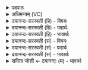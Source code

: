 <details><summary>पदपाठः</summary>

तेऽइति॒ ते। आ॒चर॑न्ती॒ इत्या॒ऽचर॑न्ती। सम॑ने॒वेति॒ सम॑नाऽइव। योषा॑। मा॒तेवेति॑ मा॒ताऽइ॑व। पु॒त्रम्। बि॒भृ॒ता॒म्। उ॒पस्थ॒ इत्यु॒पऽस्थे॑। अप॑। शत्रू॑न्। वि॒ध्य॒ता॒म्। सं॒वि॒दा॒ने इति॑ स्ऽविदा॒ने। आर्त्नी॒ऽइत्या॑र्त्नी॑। इ॒मेऽइती॒मे। वि॒ष्फु॒रन्ती॑। वि॒स्फु॒रन्ती॒ इति॑ विऽस्फु॒रन्ती॑। अ॒मित्रा॑न्। ४१।
</details>

<details><summary>अधिमन्त्रम् (VC)</summary>

- वीरा देवताः
- भारद्वाज ऋषिः
- निचृत्त्रिष्टुप्
- धैवतः
</details>

<details><summary>दयानन्द-सरस्वती (हि) - विषयः</summary>

फिर उसी विषय को अगले मन्त्र में कहा है ॥
</details>

<details><summary>दयानन्द-सरस्वती (हि) - पदार्थः</summary>

पदार्थान्वयभाषाः -  हे वीर पुरुषो ! दो धनुष् की प्रत्यञ्चा (योषा) विदुषी (समनेव) प्राण के समान सम्यक् पति को प्यारी स्त्री स्वपति को और (मातेव) जैसे माता (पुत्रम्) अपने सन्तान को (बिभृताम्) धारण करें, वैसे (उपस्थे) समीप में (आचरन्ती) अच्छे प्रकार प्राप्त हुई (शत्रून्) शत्रुओं को (अप) (विध्यताम्) दूर तक ताड़ना करें (इमे) ये (संविदाने) अच्छे प्रकार विज्ञान की निमित्त (आर्त्नी) प्राप्त हुर्इं (अमित्रान्) शत्रुओं को (विष्फुरन्ती) विशेष कर चलायमान करती वर्त्तमान हैं, (ते) उन दोनों का यथावत् सम्यक् प्रयोग करो अर्थात् उन को काम में लाओ ॥४१ ॥
</details>

<details><summary>दयानन्द-सरस्वती (हि) - भावार्थः</summary>

भावार्थभाषाः -  इस मन्त्र में दो उपमालङ्कार हैं। जैसे हृदय को प्यारी स्त्री पति को और विदुषी माता अपने पुत्र को अच्छे प्रकार पुष्ट करती है, वैसे सम्यक् प्रसिद्ध काम देनेवाली धनुष् की दो प्रत्यञ्चा शत्रुओं को पराजित कर वीरों को प्रसन्न करती हैं ॥४१ ॥
</details>

<details><summary>दयानन्द-सरस्वती (सं) - विषयः</summary>

पुनस्तमेव विषयमाह ॥
</details>

<details><summary>दयानन्द-सरस्वती (सं) - पदार्थः</summary>

पदार्थान्वयभाषाः -  हे वीराः ! ये योषा समनेव पतिं मातेव पुत्रं बिभृतामुपस्थे आचरन्ती शत्रूनप विध्यतामिमे संविदाने आर्त्नी अमित्रान् विष्फुरन्ती वर्त्तेते, ते यथावत् संप्रयुङ्ग्ध्वम् ॥४१ ॥
</details>

<details><summary>दयानन्द-सरस्वती (सं) - भावार्थः</summary>

भावार्थभाषाः -  अत्र द्वावुपमालङ्कारौ। यथा हृद्या स्त्री पतिं विदुषी च माता पुत्रं सम्पोषयतस्तथा धनुर्ज्ये संविदितक्रिये शत्रून् पराजित्य वीरान् प्रसादयतः ॥४१ ॥
</details>

<details><summary>सविता जोशी ← दयानन्दः (म) - भावार्थः</summary>

भावार्थभाषाः -  या मंत्रात दोन उपमालंकार आहेत. जशी अंतःकरणाला प्रिय असलेली स्री पतीला पुष्ट करते व विदुषीमाता आपल्या पुत्रांना पुष्ट करते तशा धनुष्यांच्या दोन प्रत्यंचा शत्रूंना पराजित करून वीरांना प्रसन्न करतात.
</details>